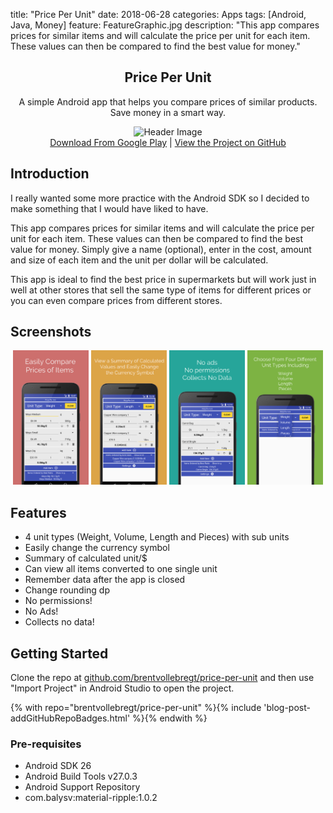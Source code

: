 title: "Price Per Unit"
date: 2018-06-28
categories: Apps
tags: [Android, Java, Money]
feature: FeatureGraphic.jpg
description: "This app compares prices for similar items and will calculate the price per unit for each item. These values can then be compared to find the best value for money."

<h2 align="center">Price Per Unit</h2>
<p align="center">A simple Android app that helps you compare prices of similar products. Save money in a smart way.</p>

<div align="center">
    <img src="/post-assets/price-per-unit/FeatureGraphic.jpg -%}" alt="Header Image">
</div>

<div style="text-align: center"><a href="https://play.google.com/store/apps/details?id=net.nitratine.priceperunit">Download From Google Play</a> | <a href="https://github.com/brentvollebregt/price-per-unit">View the Project on GitHub</a>
</div>

## Introduction
I really wanted some more practice with the Android SDK so I decided to make something that I would have liked to have.

This app compares prices for similar items and will calculate the price per unit for each item. These values can then be compared to find the best value for money. Simply give a name (optional), enter in the cost, amount and size of each item and the unit per dollar will be calculated.

This app is ideal to find the best price in supermarkets but will work just in well at other stores that sell the same type of items for different prices or you can even compare prices from different stores.

## Screenshots

<div style="text-align: center">
    <img style="width: 24%; display: inline;" src="/post-assets/price-per-unit/Gallery1.jpg" alt="Gallery Item 1">
	<img style="width: 24%; display: inline;" src="/post-assets/price-per-unit/Gallery2.jpg" alt="Gallery Item 2">
	<img style="width: 24%; display: inline;" src="/post-assets/price-per-unit/Gallery3.jpg" alt="Gallery Item 3">
	<img style="width: 24%; display: inline;" src="/post-assets/price-per-unit/Gallery4.jpg" alt="Gallery Item 4">
</div>

## Features
- 4 unit types (Weight, Volume, Length and Pieces) with sub units
- Easily change the currency symbol
- Summary of calculated unit/$
- Can view all items converted to one single unit
- Remember data after the app is closed
- Change rounding dp
- No permissions!
- No Ads!
- Collects no data!

## Getting Started
Clone the repo at [github.com/brentvollebregt/price-per-unit](https://github.com/brentvollebregt/price-per-unit) and then use "Import Project" in Android Studio to open the project.

{% with repo="brentvollebregt/price-per-unit" %}{% include 'blog-post-addGitHubRepoBadges.html' %}{% endwith %}

### Pre-requisites
- Android SDK 26
- Android Build Tools v27.0.3
- Android Support Repository
- com.balysv:material-ripple:1.0.2